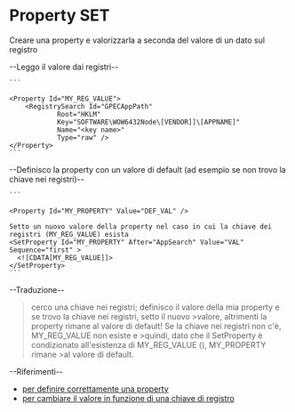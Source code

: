 

# Property SET

Creare una property e valorizzarla a seconda del valore di un dato sul registro

--Leggo il valore dai registri--
    
    ```

    <Property Id="MY_REG_VALUE">
        <RegistrySearch Id="GPECAppPath"
                Root="HKLM"
                Key="SOFTWARE\WOW6432Node\[VENDOR]]\[APPNAME]"
                Name="<key name>"
                Type="raw" />
    </Property>
    ```

--Definisco la property con un valore di default (ad esempio se non trovo la chiave nei registri)--
    
    ```

    <Property Id="MY_PROPERTY" Value="DEF_VAL" />

    Setto un nuovo valore della property nel caso in cui la chiave dei registri (MY_REG_VALUE) esista
    <SetProperty Id="MY_PROPERTY" After="AppSearch" Value="VAL" Sequence="first" >
      <![CDATA[MY_REG_VALUE]]>
    </SetProperty>
    ```

--Traduzione--

>cerco una chiave nei registri; definisco il valore della mia property e se trovo la chiave nei registri, setto il nuovo >valore, altrimenti la property rimane al valore di default! Se la chiave nei registri non c'è, MY_REG_VALUE non esiste e >quindi, dato che il SetProperty è condizionato all'esistenza di MY_REG_VALUE (<![CDATA[MY_REG_VALUE]]>), MY_PROPERTY rimane >al valore di default.

--Riferimenti--

- [per definire correttamente una property](http://codebuckets.com/2016/07/23/conditional-deployment-with-wix/)
- [per cambiare il valore in funzione di una chiave di registro](https://stackoverflow.com/questions/26753632/wix-how-do-i-set-property-conditionally)    







